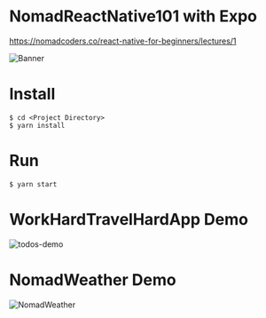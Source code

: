 # NomadReactNative101 with Expo

https://nomadcoders.co/react-native-for-beginners/lectures/1

![Banner](https://nomadcoders.co/_next/image?url=https%3A%2F%2Fd1telmomo28umc.cloudfront.net%2Fmedia%2Fpublic%2Fthumbnails%2Freact-native-for-beginners.jpg&w=640&q=75)

# Install 

```
$ cd <Project Directory>
$ yarn install
```

# Run
```
$ yarn start
```

# WorkHardTravelHardApp Demo
![todos-demo](https://user-images.githubusercontent.com/62797565/231526625-d8eca8bd-1be1-4174-94f1-25f2abbd48b1.gif)

# NomadWeather Demo
![NomadWeather](https://user-images.githubusercontent.com/62797565/212546117-6979e7e4-4ea2-4c98-ba37-8a02311f6b40.gif)

